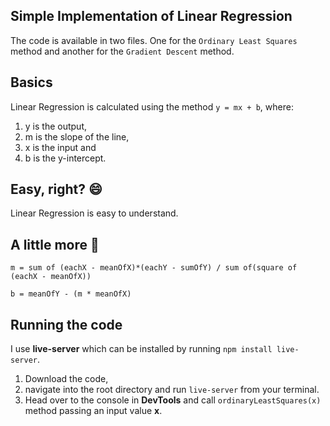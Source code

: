 ## Simple Implementation of Linear Regression
The code is available in two files. 
One for the `Ordinary Least Squares` method and another for the `Gradient Descent` method.

## Basics
Linear Regression is calculated using the method `y = mx + b`,
where: 
1. y is the output, 
2. m is the slope of the line, 
3. x is the input and 
4. b is the y-intercept.

## Easy, right? :smile:
Linear Regression is easy to understand. 

## A little more :rocket:
`m = sum of (eachX - meanOfX)*(eachY - sumOfY) / sum of(square of (eachX - meanOfX))`

`b = meanOfY - (m * meanOfX)`

## Running the code
I use **live-server** which can be installed by running ```npm install live-server```. 
1. Download the code, 
2. navigate into the root directory and run `live-server` from your terminal.
3. Head over to the console in **DevTools** and call ```ordinaryLeastSquares(x)``` method passing an input value **x**.

